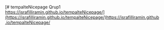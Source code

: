 [# tempalteNicepage
Qrup1
https://israfilliramin.github.io/tempalteNicepage/](https://israfilliramin.github.io/tempalteNicepage/)https://israfilliramin.github.io/tempalteNicepage/

